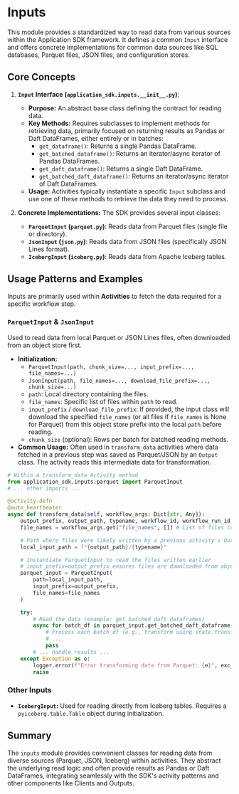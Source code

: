 # Inputs

This module provides a standardized way to read data from various sources within the Application SDK framework. It defines a common `Input` interface and offers concrete implementations for common data sources like SQL databases, Parquet files, JSON files, and configuration stores.

## Core Concepts

1.  **`Input` Interface (`application_sdk.inputs.__init__.py`)**:
    *   **Purpose:** An abstract base class defining the contract for reading data.
    *   **Key Methods:** Requires subclasses to implement methods for retrieving data, primarily focused on returning results as Pandas or Daft DataFrames, either entirely or in batches:
        *   `get_dataframe()`: Returns a single Pandas DataFrame.
        *   `get_batched_dataframe()`: Returns an iterator/async iterator of Pandas DataFrames.
        *   `get_daft_dataframe()`: Returns a single Daft DataFrame.
        *   `get_batched_daft_dataframe()`: Returns an iterator/async iterator of Daft DataFrames.
    *   **Usage:** Activities typically instantiate a specific `Input` subclass and use one of these methods to retrieve the data they need to process.

2.  **Concrete Implementations:** The SDK provides several input classes:

    *   **`ParquetInput` (`parquet.py`)**: Reads data from Parquet files (single file or directory).
    *   **`JsonInput` (`json.py`)**: Reads data from JSON files (specifically JSON Lines format).
    *   **`IcebergInput` (`iceberg.py`)**: Reads data from Apache Iceberg tables.

## Usage Patterns and Examples

Inputs are primarily used within **Activities** to fetch the data required for a specific workflow step.

### `ParquetInput` & `JsonInput`

Used to read data from local Parquet or JSON Lines files, often downloaded from an object store first.

*   **Initialization:**
    *   `ParquetInput(path, chunk_size=..., input_prefix=..., file_names=...)`
    *   `JsonInput(path, file_names=..., download_file_prefix=..., chunk_size=...)`
    *   `path`: Local directory containing the files.
    *   `file_names`: Specific list of files within `path` to read.
    *   `input_prefix` / `download_file_prefix`: If provided, the input class will download the specified `file_names` (or all files if `file_names` is None for Parquet) from this object store prefix into the local `path` before reading.
    *   `chunk_size` (optional): Rows per batch for batched reading methods.
*   **Common Usage:** Often used in `transform_data` activities where data fetched in a previous step was saved as Parquet/JSON by an `Output` class. The activity reads this intermediate data for transformation.

```python
# Within a transform_data Activity method
from application_sdk.inputs.parquet import ParquetInput
# ... other imports ...

@activity.defn
@auto_heartbeater
async def transform_data(self, workflow_args: Dict[str, Any]):
    output_prefix, output_path, typename, workflow_id, workflow_run_id = self._validate_output_args(workflow_args)
    file_names = workflow_args.get("file_names", []) # List of files to process

    # Path where files were likely written by a previous activity's Output
    local_input_path = f"{output_path}/{typename}"

    # Instantiate ParquetInput to read the files written earlier
    # input_prefix=output_prefix ensures files are downloaded from object store if not local
    parquet_input = ParquetInput(
        path=local_input_path,
        input_prefix=output_prefix,
        file_names=file_names
    )

    try:
        # Read the data (example: get batched daft dataframes)
        async for batch_df in parquet_input.get_batched_daft_dataframe():
            # Process each batch_df (e.g., transform using state.transformer)
            # ...
            pass
        # ... handle results ...
    except Exception as e:
        logger.error(f"Error transforming data from Parquet: {e}", exc_info=True)
        raise
```

### Other Inputs

*   **`IcebergInput`:** Used for reading directly from Iceberg tables. Requires a `pyiceberg.table.Table` object during initialization.

## Summary

The `inputs` module provides convenient classes for reading data from diverse sources (Parquet, JSON, Iceberg) within activities. They abstract the underlying read logic and often provide results as Pandas or Daft DataFrames, integrating seamlessly with the SDK's activity patterns and other components like Clients and Outputs.